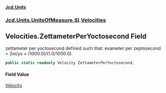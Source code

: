 #### [Jcd.Units](index 'index')
### [Jcd.Units.UnitsOfMeasure.SI](Jcd.Units.UnitsOfMeasure.SI 'Jcd.Units.UnitsOfMeasure.SI').[Velocities](Velocities 'Jcd.Units.UnitsOfMeasure.SI.Velocities')

## Velocities.ZettameterPerYoctosecond Field

zettameter per yoctosecond defined such that: exameter per zeptosecond = Zm/ys × (1000.0)/(1.0/1000.0).

```csharp
public static readonly Velocity ZettameterPerYoctosecond;
```

#### Field Value
[Velocity](Velocity 'Jcd.Units.UnitTypes.Velocity')